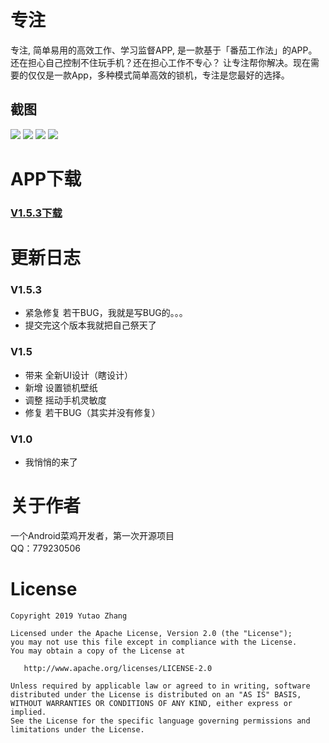# 专注
专注, 简单易用的高效工作、学习监督APP, 是一款基于「番茄工作法」的APP。
还在担心自己控制不住玩手机？还在担心工作不专心？
让专注帮你解决。现在需要的仅仅是一款App，多种模式简单高效的锁机，专注是您最好的选择。
## 截图
![](http://image.coolapk.com/apk_image/2019/0422/15/20190422-151513-222893-o_1d91ujc7q1tsm1cti1pt5i4qp8p1h-uid-633337@1468x2937.jpg.t.jpg)
![](http://image.coolapk.com/apk_image/2019/0422/15/20190422-151507-222893-o_1d91uj88p1ttag6p1hrq1rca18f61b-uid-633337@1468x2937.jpg.t.jpg)
![](http://image.coolapk.com/apk_image/2019/0422/15/20190422-151520-222893-o_1d91uj1qnb026fi1kt75inpns15-uid-633337@1468x2937.jpg.t.jpg)
![](http://image.coolapk.com/apk_image/2019/0422/15/20190422-151458-222893-o_1d91uis0k13va1p3epfk3f7c26v-uid-633337@1468x2937.jpg.t.jpg)
# APP下载
### [V1.5.3下载](https://www.coolapk.com/apk/222893)

# 更新日志
### V1.5.3
* 紧急修复 若干BUG，我就是写BUG的。。。
* 提交完这个版本我就把自己祭天了
### V1.5
* 带来 全新UI设计（瞎设计）
* 新增 设置锁机壁纸
* 调整 摇动手机灵敏度
* 修复 若干BUG（其实并没有修复）
### V1.0
* 我悄悄的来了

# 关于作者
一个Android菜鸡开发者，第一次开源项目  
QQ：779230506
# License
```
Copyright 2019 Yutao Zhang

Licensed under the Apache License, Version 2.0 (the "License");
you may not use this file except in compliance with the License.
You may obtain a copy of the License at

   http://www.apache.org/licenses/LICENSE-2.0

Unless required by applicable law or agreed to in writing, software
distributed under the License is distributed on an "AS IS" BASIS,
WITHOUT WARRANTIES OR CONDITIONS OF ANY KIND, either express or implied.
See the License for the specific language governing permissions and
limitations under the License.
```




